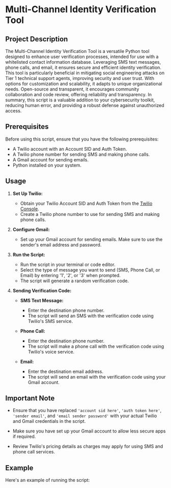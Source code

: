 # Multi-Channel Identity Verification Tool

## Project Description

The Multi-Channel Identity Verification Tool is a versatile Python tool designed to enhance user verification processes, intended for use with a whitelisted contact information database. Leveraging SMS text messages, phone calls, and email, it ensures secure and efficient identity verification. This tool is particularly beneficial in mitigating social engineering attacks on Tier 1 technical support agents, improving security and user trust. With options for customization and scalability, it adapts to unique organizational needs. Open-source and transparent, it encourages community collaboration and code review, offering reliability and transparency. In summary, this script is a valuable addition to your cybersecurity toolkit, reducing human error, and providing a robust defense against unauthorized access.

## Prerequisites

Before using this script, ensure that you have the following prerequisites:

- A Twilio account with an Account SID and Auth Token.
- A Twilio phone number for sending SMS and making phone calls.
- A Gmail account for sending emails.
- Python installed on your system.

## Usage

1. **Set Up Twilio:**

   - Obtain your Twilio Account SID and Auth Token from the [Twilio Console](https://www.twilio.com/console).
   - Create a Twilio phone number to use for sending SMS and making phone calls.

2. **Configure Gmail:**

   - Set up your Gmail account for sending emails. Make sure to use the sender's email address and password.
   
3. **Run the Script:**

   - Run the script in your terminal or code editor.
   - Select the type of message you want to send (SMS, Phone Call, or Email) by entering '1', '2', or '3' when prompted.
   - The script will generate a random verification code.
   
4. **Sending Verification Code:**

   - **SMS Text Message:**
     - Enter the destination phone number.
     - The script will send an SMS with the verification code using Twilio's SMS service.
   
   - **Phone Call:**
     - Enter the destination phone number.
     - The script will make a phone call with the verification code using Twilio's voice service.
   
   - **Email:**
     - Enter the destination email address.
     - The script will send an email with the verification code using your Gmail account.

## Important Note

- Ensure that you have replaced `'account sid here'`, `'auth token here'`, `'sender email'`, and `'email sender password'` with your actual Twilio and Gmail credentials in the script.

- Make sure you have set up your Gmail account to allow less secure apps if required.

- Review Twilio's pricing details as charges may apply for using SMS and phone call services.

## Example

Here's an example of running the script:

